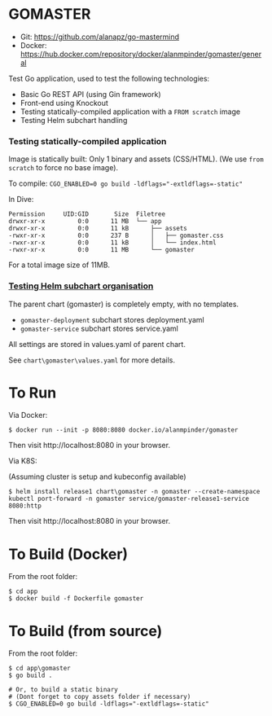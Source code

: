 # GOMASTER

- Git: https://github.com/alanapz/go-mastermind
- Docker: https://hub.docker.com/repository/docker/alanmpinder/gomaster/general

Test Go application, used to test the following technologies:

- Basic Go REST API (using Gin framework)
- Front-end using Knockout
- Testing statically-compiled application with a `FROM scratch` image
- Testing Helm subchart handling


### Testing statically-compiled application

Image is statically built: Only 1 binary and assets (CSS/HTML).
(We use `from scratch` to force no base image).

To compile: `CGO_ENABLED=0 go build -ldflags="-extldflags=-static"`

In Dive:

```
Permission     UID:GID       Size  Filetree
drwxr-xr-x         0:0      11 MB  └── app
drwxr-xr-x         0:0      11 kB      ├── assets
-rwxr-xr-x         0:0      237 B      │   ├── gomaster.css
-rwxr-xr-x         0:0      11 kB      │   └── index.html
-rwxr-xr-x         0:0      11 MB      └── gomaster
```

For a total image size of 11MB.

### [Testing Helm subchart organisation](https://helm.sh/docs/chart_template_guide/subcharts_and_globals/)

The parent chart (gomaster) is completely empty, with no templates.

- `gomaster-deployment` subchart stores deployment.yaml
- `gomaster-service` subchart stores service.yaml


All settings are stored in values.yaml of parent chart.

See `chart\gomaster\values.yaml` for more details.

# To Run

Via Docker:

```
$ docker run --init -p 8080:8080 docker.io/alanmpinder/gomaster
```

Then visit http://localhost:8080 in your browser.


Via K8S:

(Assuming cluster is setup and kubeconfig available)

```
$ helm install release1 chart\gomaster -n gomaster --create-namespace
kubectl port-forward -n gomaster service/gomaster-release1-service 8080:http
```

Then visit http://localhost:8080 in your browser.

# To Build (Docker)

From the root folder:

```
$ cd app
$ docker build -f Dockerfile gomaster
```

# To Build (from source)

From the root folder:

```
$ cd app\gomaster
$ go build .

# Or, to build a static binary
# (Dont forget to copy assets folder if necessary)
$ CGO_ENABLED=0 go build -ldflags="-extldflags=-static"
```

